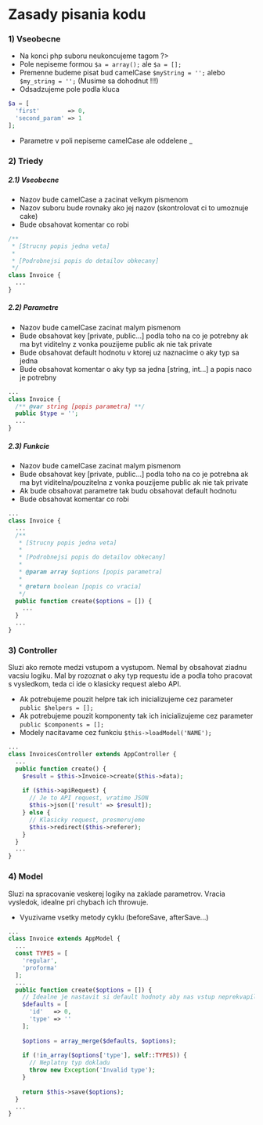 # Zasady pisania kodu

### 1) Vseobecne

- Na konci php suboru neukoncujeme tagom ?>
- Pole nepiseme formou ```$a = array();``` ale ```$a = [];```
- Premenne budeme pisat bud camelCase ```$myString = '';``` alebo ```$my_string = '';``` (Musime sa dohodnut !!!)
- Odsadzujeme pole podla kluca
```php
$a = [
  'first'        => 0,
  'second_param' => 1
];
```
- Parametre v poli nepiseme camelCase ale oddelene _

### 2) Triedy
##### 2.1) Vseobecne

- Nazov bude camelCase a zacinat velkym pismenom
- Nazov suboru bude rovnaky ako jej nazov (skontrolovat ci to umoznuje cake)
- Bude obsahovat komentar co robi

```php
/**
 * [Strucny popis jedna veta]
 *
 * [Podrobnejsi popis do detailov obkecany]
 */
class Invoice {
  ...
}
```

##### 2.2) Parametre

- Nazov bude camelCase zacinat malym pismenom
- Bude obsahovat key [private, public...] podla toho na co je potrebny ak ma byt viditelny z vonka pouzijeme public ak nie tak private
- Bude obsahovat default hodnotu v ktorej uz naznacime o aky typ sa jedna
- Bude obsahovat komentar o aky typ sa jedna [string, int...] a popis naco je potrebny

```php
...
class Invoice {
  /** @var string [popis parametra] **/
  public $type = '';
  ...
}
```

##### 2.3) Funkcie

- Nazov bude camelCase zacinat malym pismenom
- Bude obsahovat key [private, public...] podla toho na co je potrebna ak ma byt viditelna/pouzitelna z vonka pouzijeme public ak nie tak private
- Ak bude obsahovat parametre tak budu obsahovat default hodnotu
- Bude obsahovat komentar co robi

```php
...
class Invoice {
  ...
  /**
   * [Strucny popis jedna veta]
   *
   * [Podrobnejsi popis do detailov obkecany]
   *
   * @param array $options [popis parametra]
   * 
   * @return boolean [popis co vracia]
   */
  public function create($options = []) {
    ...
  }
  ...
}
```

### 3) Controller

Sluzi ako remote medzi vstupom a vystupom. Nemal by obsahovat ziadnu vacsiu logiku.
Mal by rozoznat o aky typ requestu ide a podla toho pracovat s vysledkom, teda ci ide o klasicky request alebo API.
- Ak potrebujeme pouzit helpre tak ich inicializujeme cez parameter ```public $helpers = [];```
- Ak potrebujeme pouzit komponenty tak ich inicializujeme cez parameter ```public $components = [];```
- Modely nacitavame cez funkciu ```$this->loadModel('NAME');```

```php
...
class InvoicesController extends AppController {
  ...
  public function create() {
    $result = $this->Invoice->create($this->data);
  
    if ($this->apiRequest) {
      // Je to API request, vratime JSON
      $this->json(['result' => $result]);
    } else {
      // Klasicky request, presmerujeme
      $this->redirect($this->referer);
    }
  }
  ...
}
```

### 4) Model

Sluzi na spracovanie veskerej logiky na zaklade parametrov. Vracia vysledok, idealne pri chybach ich throwuje.

- Vyuzivame vsetky metody cyklu (beforeSave, afterSave...)

```php
...
class Invoice extends AppModel {
  ...
  const TYPES = [
    'regular',
    'proforma'
  ];
  ...
  public function create($options = []) {
    // Idealne je nastavit si default hodnoty aby nas vstup neprekvapil
    $defaults = [
      'id'   => 0,
      'type' => ''
    ];
   
    $options = array_merge($defaults, $options);
    
    if (!in_array($options['type'], self::TYPES)) {
      // Neplatny typ dokladu
      throw new Exception('Invalid type');
    }
    
    return $this->save($options);
  }
  ...
}
```
